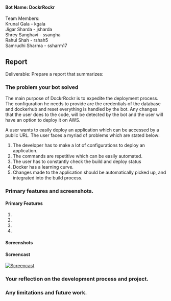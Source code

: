 #### Bot Name: DockrRockr

Team Members: <br/>
Krunal Gala - kgala <br/>
Jigar Sharda - jsharda<br/>
Shrey Sanghavi - ssangha<br/>
Rahul Shah - rshah5<br/>
Samrudhi Sharma - ssharm17<br/>

## Report

Deliverable: Prepare a report that summarizes:

### The problem your bot solved

The main purpose of DockrRockr is to expedite the deployment process. The configuration he needs to provide are the credentials of the database and dockerhub and reset everything is handled by the bot. Any changes that the user does to the code, will be detected by the bot and the user will have an option to deploy it on AWS.<br/>

A user wants to easily deploy an application which can be accessed by a public URL. The user faces a myriad of problems which are stated below: 

1. The developer has to make a lot of configurations to deploy an application.
2. The commands are repetitive which can be easily automated.
3. The user has to constantly check the build and deploy status 
4. Docker has a learning curve.
5. Changes made to the application should be automatically picked up, and integrated into the build process.

### Primary features and screenshots.

#### Primary Features
1.
2.
3.
4.
#### Screenshots
#### Screencast
[![Screencast](https://i1.ytimg.com/vi/0pQsqXLqczQ/default.jpg)](https://youtu.be/0pQsqXLqczQ)

### Your reflection on the development process and project.

### Any limitations and future work.
